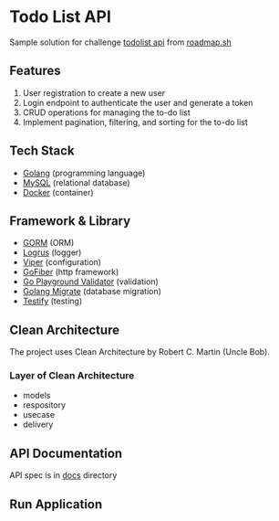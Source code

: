 # Todo List API #
Sample solution for challenge [todolist api](https://roadmap.sh/projects/todo-list-api) from [roadmap.sh](https://roadmap.sh)

## Features
1. User registration to create a new user
2. Login endpoint to authenticate the user and generate a token
3. CRUD operations for managing the to-do list
4. Implement pagination, filtering, and sorting for the to-do list

## Tech Stack
-  [Golang](https://go.dev/) (programming language)
-  [MySQL](https://www.mysql.com/downloads/) (relational database)
-  [Docker](https://www.docker.com/) (container)

## Framework & Library
-  [GORM](https://gorm.io/docs/index.html) (ORM)
-  [Logrus](https://github.com/sirupsen/logrus) (logger)
-  [Viper](https://github.com/spf13/viper) (configuration)
-  [GoFiber](https://docs.gofiber.io/) (http framework)
-  [Go Playground Validator](https://github.com/go-playground/validator) (validation)
-  [Golang Migrate](https://github.com/golang-migrate/migrate) (database migration)
-  [Testify](https://github.com/stretchr/testify) (testing)


## Clean Architecture
The project uses Clean Architecture by Robert C. Martin (Uncle Bob).
### Layer of Clean Architecture
-  models
-  respository
-  usecase
-  delivery

## API Documentation
API spec is in [docs](./docs) directory

## Run Application
